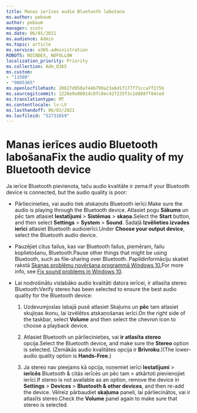 ```yaml
---
title: Manas ierīces audio Bluetooth labošana
ms.author: pebaum
author: pebaum
manager: scotv
ms.date: 06/01/2021
ms.audience: Admin
ms.topic: article
ms.service: o365-administration
ROBOTS: NOINDEX, NOFOLLOW
localization_priority: Priority
ms.collection: Adm_O365
ms.custom:
- "11508"
- "9005365"
ms.openlocfilehash: 20627d950af44b799a23a6d1f177f71cca7f275b
ms.sourcegitcommit: 1226e9a9601dc8fc8ec427235f3c2dd88ff84ced
ms.translationtype: MT
ms.contentlocale: lv-LV
ms.lasthandoff: 06/02/2021
ms.locfileid: "52731659"
---
```

# <a name="fix-the-audio-quality-of-my-bluetooth-device"></a><span data-ttu-id="79574-102">Manas ierīces audio Bluetooth labošana</span><span class="sxs-lookup"><span data-stu-id="79574-102">Fix the audio quality of my Bluetooth device</span></span>

<span data-ttu-id="79574-103">Ja ierīce Bluetooth pievienota, taču audio kvalitāte ir zema:</span><span class="sxs-lookup"><span data-stu-id="79574-103">If your Bluetooth device is connected, but the audio quality is poor:</span></span>

- <span data-ttu-id="79574-104">Pārliecinieties, vai audio tiek atskaņots Bluetooth ierīci.</span><span class="sxs-lookup"><span data-stu-id="79574-104">Make sure the audio is playing through the Bluetooth device.</span></span> <span data-ttu-id="79574-105">Atlasiet pogu **Sākums** un pēc tam atlasiet **Iestatījumi**  >  **Sistēmas**  >  **skaņa**.</span><span class="sxs-lookup"><span data-stu-id="79574-105">Select the **Start** button, and then select **Settings** > **System** > **Sound**.</span></span> <span data-ttu-id="79574-106">Sadaļā **Izvēlieties izvades ierīci** atlasiet Bluetooth audioierīci.</span><span class="sxs-lookup"><span data-stu-id="79574-106">Under **Choose your output device**, select the Bluetooth audio device.</span></span>

- <span data-ttu-id="79574-107">Pauzējiet citus failus, kas var Bluetooth failus, piemēram, failu koplietošanu, Bluetooth.</span><span class="sxs-lookup"><span data-stu-id="79574-107">Pause other things that might be using Bluetooth, such as file-sharing over Bluetooth.</span></span> <span data-ttu-id="79574-108">Papildinformāciju skatiet rakstā [Skaņas problēmu novēršana programmā Windows 10.](https://support.microsoft.com/en-us/help/4026994)</span><span class="sxs-lookup"><span data-stu-id="79574-108">For more info, see [Fix sound problems in Windows 10](https://support.microsoft.com/en-us/help/4026994).</span></span>

- <span data-ttu-id="79574-109">Lai nodrošinātu vislabāko audio kvalitāti datora ierīcei, ir atlasīta stereo Bluetooth:</span><span class="sxs-lookup"><span data-stu-id="79574-109">Verify stereo has been selected to ensure the best audio quality for the Bluetooth device:</span></span>
    1. <span data-ttu-id="79574-110">Uzdevumjoslas labajā pusē atlasiet Skaļums un **pēc** tam atlasiet skujiņas ikonu, lai izvēlētos atskaņošanas ierīci.</span><span class="sxs-lookup"><span data-stu-id="79574-110">On the right side of the taskbar, select **Volume** and then select the chevron icon to choose a playback device.</span></span>

    1. <span data-ttu-id="79574-111">Atlasiet Bluetooth un pārliecinieties, vai **ir atlasīta stereo** opcija.</span><span class="sxs-lookup"><span data-stu-id="79574-111">Select the Bluetooth device, and make sure the **Stereo** option is selected.</span></span> <span data-ttu-id="79574-112">(Zemākās audio kvalitātes opcija ir **Brīvroku**.)</span><span class="sxs-lookup"><span data-stu-id="79574-112">(The lower-audio quality option is **Hands-Free**.)</span></span>

    1. <span data-ttu-id="79574-113">Ja stereo nav pieejams kā opcija, noņemiet ierīci **Iestatījumi**  >  **ierīcēs** Bluetooth & citās ierīcēs un pēc tam  >  atkārtoti pievienojiet ierīci.</span><span class="sxs-lookup"><span data-stu-id="79574-113">If stereo is not available as an option, remove the device in **Settings** > **Devices** > **Bluetooth & other devices**, and then re-add the device.</span></span> <span data-ttu-id="79574-114">Vēlreiz pārbaudiet **skaļuma** paneli, lai pārliecinātos, vai ir atlasīts stereo.</span><span class="sxs-lookup"><span data-stu-id="79574-114">Check the **Volume** panel again to make sure that stereo is selected.</span></span>

